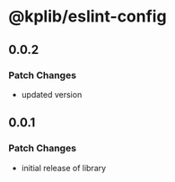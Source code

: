 # @kplib/eslint-config

## 0.0.2

### Patch Changes

- updated version

## 0.0.1

### Patch Changes

- initial release of library
